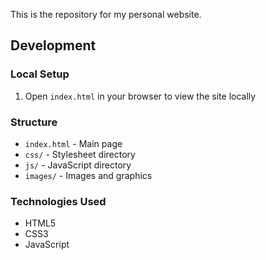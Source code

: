 ﻿This is the repository for my personal website.

## Development

### Local Setup
1. Open `index.html` in your browser to view the site locally

### Structure
- `index.html` - Main page
- `css/` - Stylesheet directory
- `js/` - JavaScript directory
- `images/` - Images and graphics

### Technologies Used
- HTML5
- CSS3
- JavaScript


